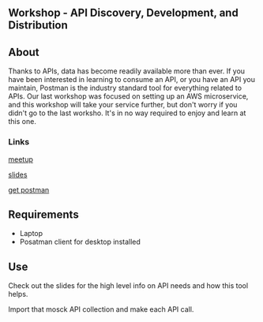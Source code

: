 ## Workshop - API Discovery, Development, and Distribution

## About

Thanks to APIs, data has become readily available more than ever. 
If you have been interested in learning to consume an API, or you have an API you maintain, Postman is the industry standard tool for everything related to APIs. 
Our last workshop was focused on setting up an AWS microservice, and this workshop will take your service further, but don't worry if you didn't go to the last worksho. 
It's in no way required to enjoy and learn at this one.

### Links

[meetup](https://www.meetup.com/eugenewebdevs/events/260157602/)

[slides]()

[get postman](https://www.getpostman.com/downloads/)

## Requirements

* Laptop
* Posatman client for desktop installed

## Use

Check out the slides for the high level info on API needs and how this tool helps.

Import that mosck API collection and make each API call.
